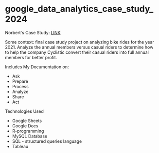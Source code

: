 # google_data_analytics_case_study_2024

<p>Norbert's Case Study: 
  <a href="https://docs.google.com/document/d/1upadApTX4bwzN5_ivE1ZE-0rw1CSAnZeCIMMRcO9p3Y/edit?usp=sharing" 
     target="_blank" 
     rel="noopener noreferrer">LINK</a>
</p>

<p></p>
<p>Some context: final case study project on analyzing bike rides for the year 2021. Analyze the annual members versus casual riders to determine how to help the company Cyclistic convert their casual riders into full annual members for better profit.</p>
<p></p>
Includes My Documentation on:
<ul>
  <li>Ask</li>
  <li>Prepare</li>
  <li>Process</li>
  <li>Analyze</li>
  <li>Share</li>
  <li>Act</li>
</ul>
<p></p>
<p>Technologies Used</p>
<ul>
  <li>Google Sheets</li>
  <li>Google Docs</li>
  <li>R-programming</li>
  <li>MySQL Database</li>
  <li>SQL - structured queries language</li>
  <li>Tableau</li>
</ul>
